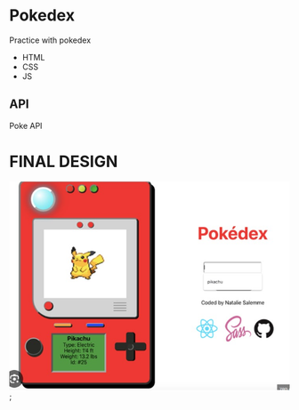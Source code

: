 # Pokedex

Practice with pokedex

- HTML
- CSS
- JS

## API

Poke API

# FINAL DESIGN

![Design pokedex](/Design.jpg);

